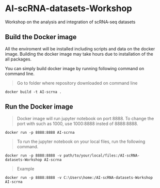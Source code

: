 # AI-scRNA-datasets-Workshop
Workshop on the analysis and integration of scRNA-seq datasets

## Build the Docker image

All the enviroment will be installed including scripts and data on the docker image. Building the docker image may take hours due to installation of the all packages.

You can simply build docker image by running following command on command line.



> Go to folder where repository downloaded on command line


```
docker build -t AI-scrna .
```



## Run the Docker image

>Docker image will run jupyter notebook on port 8888. To change the port with such as 1000, use 1000:8888 insted of 8888:8888.


```
docker run -p 8888:8888 AI-scrna 
```


> To run the jupyter notebook on your local files, run the following command.


```
docker run -p 8888:8888 -v path/to/your/local/files:/AI-scRNA-datasets-Workshop AI-scrna 
```


>Example


```
docker run -p 8888:8888 -v C:\Users\home:/AI-scRNA-datasets-Workshop AI-scrna 

```
